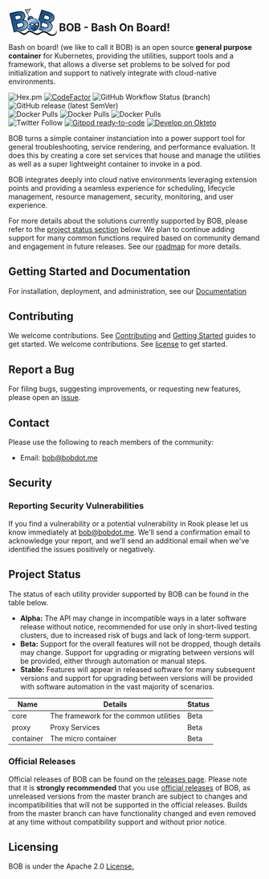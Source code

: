 <img alt="bob" align="left" src="docs/bob.png" width="20%" height="20%">

## BOB - Bash On Board!

Bash on board! (we like to call it BOB) is an open source **general purpose container** for Kubernetes, providing the utilities, support tools and a framework, that allows a diverse set problems to be solved for pod initialization and support to natively integrate with cloud-native environments.

![Hex.pm](https://img.shields.io/hexpm/l/apa)
[![CodeFactor](https://www.codefactor.io/repository/github/bobdotme/bob/badge)](https://www.codefactor.io/repository/github/bobdotme/bob)
![GitHub Workflow Status (branch)](https://img.shields.io/github/workflow/status/BobDotMe/bob/release/v0.9.82?label=build%20v0.9.82)
![GitHub release (latest SemVer)](https://img.shields.io/github/v/release/BobDotMe/bob)\
![Docker Pulls](https://img.shields.io/docker/pulls/bobdotme/bob-mini?label=docker%20pulls%20-%20bob-mini)
![Docker Pulls](https://img.shields.io/docker/pulls/bobdotme/bob-core?label=docker%20pulls%20-%20bob-core)
![Docker Pulls](https://img.shields.io/docker/pulls/bobdotme/bob-bootstrap?label=docker%20pulls%20-%20bob-bootstrap)\
![Twitter Follow](https://img.shields.io/twitter/follow/BobDotMe?style=social)
[![Gitpod ready-to-code](https://img.shields.io/badge/Gitpod-ready--to--code-blue?logo=gitpod)](https://gitpod.io/#https://github.com/BobDotMe/bob)
[![Develop on Okteto](https://img.shields.io/badge/Okteto-Kubernetes%20for%20Developers-brightgreen?logo=apache-echarts)](https://cloud.okteto.com/deploy)

BOB turns a simple container instanciation into a power support tool for general troubleshooting, service rendering, and performance evaluation.  It does this by creating a core set services that house and manage the utilities as well as a super lightweight container to invoke in a pod.

BOB integrates deeply into cloud native environments leveraging extension points and providing a seamless experience for scheduling, lifecycle management, resource management, security, monitoring, and user experience.

For more details about the solutions currently supported by BOB, please refer to the [project status section](#project-status) below.
We plan to continue adding support for many common functions required based on community demand and engagement in future releases. See our [roadmap](https://bobdotme.github.io/bob/#!road.md) for more details.

## Getting Started and Documentation

For installation, deployment, and administration, see our [Documentation](https://bobdotme.github.io/bob/#!documentation.md)

## Contributing

We welcome contributions. See [Contributing](contrib.md) and [Getting Started](https://github.com/BobDotMe/bob/blob/master/docs/GETTING_STARTED.md) guides to get started.
We welcome contributions. See [license](license.md) to get started.

## Report a Bug

For filing bugs, suggesting improvements, or requesting new features, please open an [issue](https://github.com/bobdotme/bob/issues).

## Contact

Please use the following to reach members of the community:

- Email: [bob@bobdot.me](mailto:bob@bobdot.me)

## Security

### Reporting Security Vulnerabilities

If you find a vulnerability or a potential vulnerability in Rook please let us know immediately at
[bob@bobdot.me](mailto:bob@bobdot.me). We'll send a confirmation email to acknowledge your
report, and we'll send an additional email when we've identified the issues positively or
negatively.


## Project Status

The status of each utility provider supported by BOB can be found in the table below.

- **Alpha:** The API may change in incompatible ways in a later software release without notice, recommended for use only in short-lived testing clusters, due to increased risk of bugs and lack of long-term support.
- **Beta:** Support for the overall features will not be dropped, though details may change. Support for upgrading or migrating between versions will be provided, either through automation or manual steps.
- **Stable:** Features will appear in released software for many subsequent versions and support for upgrading between versions will be provided with software automation in the vast majority of scenarios.

|Name|Details|Status                                                                                                                                                                                                                                                                                                        
| -  | - | - |
|core|The framework for the common utilities|Beta|                                                                                                                                                                                                                                                                              
|proxy|Proxy Services|Beta|                                                                                             
|container|The micro container|Beta                                                                                        

### Official Releases

Official releases of BOB can be found on the [releases page](https://github.com/bobdotme/bob/releases).
Please note that it is **strongly recommended** that you use [official releases](https://github.com/BobDotMe/bob/releases) of BOB, as unreleased versions from the master branch are subject to changes and incompatibilities that will not be supported in the official releases.
Builds from the master branch can have functionality changed and even removed at any time without compatibility support and without prior notice.

## Licensing

BOB is under the Apache 2.0 [License.](https://bobdotme.github.io/bob/#!license.md)


<!--stackedit_data:
eyJoaXN0b3J5IjpbNzkzNjg2MDA3XX0=
-->

